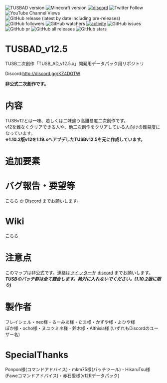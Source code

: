 ![TUSBAD version](https://img.shields.io/badge/ADversion-12.5,0.0.0-blueviolet.svg?)
![Minecraft version](https://img.shields.io/badge/MCversion-1.19.x-green.svg?logo=minecraft)
[![discord](https://img.shields.io/discord/715245045300723775?logo=discord&label=discord)]([https://discord.gg/vPqHuQNMEv](https://discord.gg/rTVWQm4ykR))
![Twitter Follow](https://img.shields.io/twitter/follow/FreyCielu.svg?style=social)
![YouTube Channel Views](https://img.shields.io/youtube/channel/views/UCdKnAER_nZTSWAAhvYpgGrw?label=Subscribe%20%40%E3%83%95%E3%83%AC%E3%82%A4%E3%82%B7%E3%82%A7%E3%83%AB&style=social)
![GitHub release (latest by date including pre-releases)](https://img.shields.io/github/v/release/FreyCielu/TUSBAD_V12.5?include_prereleases)
<br>
![GitHub followers](https://img.shields.io/github/followers/FreyCielu?logo=github)
![GitHub watchers](https://img.shields.io/github/watchers/FreyCielu/TUSBAD_V12.5?&logo=github)
[![activity](https://img.shields.io/github/commit-activity/m/FreyCielu/TUSBAD_v12.5?label=commit&logo=github&color=brightgreen)](https://github.com/ProjectTSB/TheSkyBlessing/commits/master)
![GitHub issues](https://img.shields.io/github/issues/FreyCielu/TUSBAD_V12.5?logo=github)
![GitHub pr](https://img.shields.io/github/issues-pr/FreyCielu/TUSBAD_V12.5?logo=github)
![GitHub all releases](https://img.shields.io/github/downloads/FreyCielu/TUSBAD_V12.5/total?logo=github)
![GitHub stars](https://img.shields.io/github/stars/FreyCielu/TUSBAD_v12.5.svg?logo=github)


# TUSBAD_v12.5
TUSB二次創作「TUSB_AD_v12.5.x」開発用データパック用リポジトリ

Discord:http://discord.gg/KZ4DGTW

**非公式二次創作です。**

# 内容
TUSBv12とは一味、若しくは二味違う高難易度二次創作です。<br>
v12を難なくクリアできる人や、他二次創作をクリアしている人向けの難易度になっています。<br>
**※1.10.2版v12を1.19.xへアプデしたTUSBv12.5を元に作成しています。**

# 追加要素

# バグ報告・要望等
[こちら](https://github.com/FreyCIelu/TUSBAD_v12.5/issues/new/choose) か [Discord](https://discord.gg/KZ4DGTW) までお願いします。

# Wiki
[こちら](https://github.com/FreyCIelu/TUSBFanMade-Another_Dimension/wiki)

# 注意点
このマップは非公式です。連絡は[ツイッター](https://twitter.com/FreyCielu)か [discord](https://discord.gg/KZ4DGTW) までお願いします。<br>
***TUSBのパッチ群は全て競合します。絶対に入れないでください。(1.10.2版に限り)***

# 製作者
フレイシェル・neo様・るーみあ様・たま様・かずや様・よひや様<br>
ぽか様・ocho様・ヌユツミネ様・鈴木様・Althisia様 (いずれもDiscordのユーザー名)

# SpecialThanks
Ponpon様(コマンドアドバイス)・mkm75様(パッチツール)・HikaruTsu様(Faweコマンドアドバイス)・赤石愛様(v12Rデータパック)
